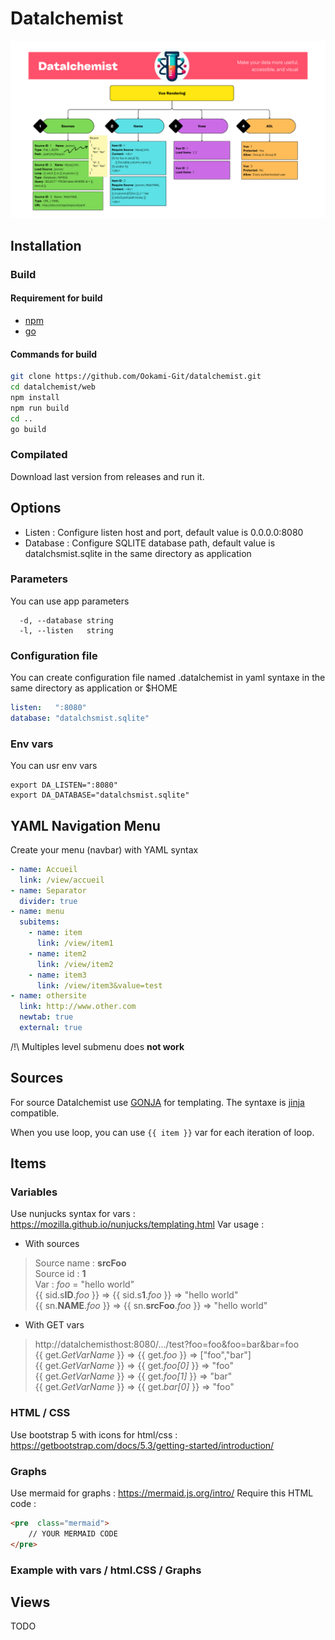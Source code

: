 # Datalchemist
![datalchemist](Datalchemist.png)
## Installation
### Build
#### Requirement for build
- [npm](https://nodejs.org/en/download)
- [go](https://go.dev/dl/)
#### Commands for build
```bash
git clone https://github.com/Ookami-Git/datalchemist.git
cd datalchemist/web
npm install
npm run build
cd ..
go build
```
### Compilated
Download last version from releases and run it.
## Options
- Listen : Configure listen host and port, default value is 0.0.0.0:8080
- Database : Configure SQLITE database path, default value is datalchsmist.sqlite in the same directory as application
### Parameters
You can use app parameters
```shell
  -d, --database string
  -l, --listen   string
```
### Configuration file
You can create configuration file named .datalchemist in yaml syntaxe in the same directory as application or $HOME
```yaml
listen:   ":8080"
database: "datalchsmist.sqlite"
```
### Env vars
You can usr env vars
```shell
export DA_LISTEN=":8080"
export DA_DATABASE="datalchsmist.sqlite"
```
## YAML Navigation Menu
Create your menu (navbar) with YAML syntax
```yaml
- name: Accueil
  link: /view/accueil
- name: Separator
  divider: true
- name: menu
  subitems:
    - name: item
      link: /view/item1
    - name: item2
      link: /view/item2
    - name: item3
      link: /view/item3&value=test
- name: othersite
  link: http://www.other.com
  newtab: true
  external: true
```
/!\ Multiples level submenu does **not work**
## Sources
For source Datalchemist use [GONJA](https://pkg.go.dev/github.com/noirbizarre/gonja) for templating. The syntaxe is [jinja](https://jinja.palletsprojects.com/en/) compatible.

When you use loop, you can use ```{{ item }}``` var for each iteration of loop.
## Items
### Variables
Use nunjucks syntax for vars : https://mozilla.github.io/nunjucks/templating.html
Var usage :
- With sources
>Source name : **srcFoo**  
Source id : **1**  
Var : *foo* = "hello world"  
{{ sid.s**ID**.*foo* }} => {{ sid.s**1**.*foo* }} => "hello world"  
{{ sn.**NAME**.*foo* }} => {{ sn.**srcFoo**.*foo* }} => "hello world"

- With GET vars
>http://datalchemisthost:8080/.../test?foo=foo&foo=bar&bar=foo  
{{ get.*GetVarName* }} => {{ get.*foo* }} => ["foo","bar"]  
{{ get.*GetVarName* }} => {{ get.*foo[0]* }} => "foo"  
{{ get.*GetVarName* }} => {{ get.*foo[1]* }} => "bar"  
{{ get.*GetVarName* }} => {{ get.*bar[0]* }} => "foo"

### HTML / CSS
Use bootstrap 5 with icons for html/css : https://getbootstrap.com/docs/5.3/getting-started/introduction/

### Graphs
Use mermaid for graphs : https://mermaid.js.org/intro/
Require this HTML code :
```html
<pre  class="mermaid">
	// YOUR MERMAID CODE
</pre>
```
### Example with vars / html.CSS / Graphs
## Views
TODO
